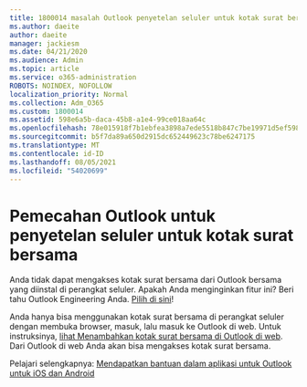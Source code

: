 ```yaml
---
title: 1800014 masalah Outlook penyetelan seluler untuk kotak surat bersama
ms.author: daeite
author: daeite
manager: jackiesm
ms.date: 04/21/2020
ms.audience: Admin
ms.topic: article
ms.service: o365-administration
ROBOTS: NOINDEX, NOFOLLOW
localization_priority: Normal
ms.collection: Adm_O365
ms.custom: 1800014
ms.assetid: 598e6a5b-daca-45b8-a1e4-99ce018aa64c
ms.openlocfilehash: 78e015918f7b1ebfea3898a7ede5518b847c7be19971d5ef59854da8b005667f
ms.sourcegitcommit: b5f7da89a650d2915dc652449623c78be6247175
ms.translationtype: MT
ms.contentlocale: id-ID
ms.lasthandoff: 08/05/2021
ms.locfileid: "54020699"
---
```

# <a name="troubleshooting-outlook-mobile-setup-for-a-shared-mailbox"></a>Pemecahan Outlook untuk penyetelan seluler untuk kotak surat bersama

Anda tidak dapat mengakses kotak surat bersama dari Outlook bersama yang diinstal di perangkat seluler. Apakah Anda menginginkan fitur ini? Beri tahu Outlook Engineering Anda. [Pilih di sini](https://go.microsoft.com/fwlink/?linked=862116)!
  
Anda hanya bisa menggunakan kotak surat bersama di perangkat seluler dengan membuka browser, masuk, lalu masuk ke Outlook di web. Untuk instruksinya, [lihat Menambahkan kotak surat bersama di Outlook di web](https://support.office.com/article/add-a-shared-mailbox-to-outlook-on-the-web-98b5a90d-4e38-415d-a030-f09a4cd28207). Dari Outlook di web Anda akan bisa mengakses kotak surat bersama.
  
Pelajari selengkapnya: [Mendapatkan bantuan dalam aplikasi untuk Outlook untuk iOS dan Android](https://support.office.com/article/Get-in-app-help-for-Outlook-for-iOS-and-Android-218a22d1-9fa5-4889-b689-de1c63493243)
  

